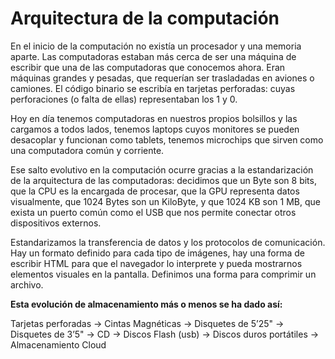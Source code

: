 # Arquitectura de la computación

En el inicio de la computación no existía un procesador y una memoria aparte. Las computadoras estaban más cerca de ser una máquina de escribir que una de las computadoras que conocemos ahora. Eran máquinas grandes y pesadas, que requerían ser trasladadas en aviones o camiones. El código binario se escribía en tarjetas perforadas: cuyas perforaciones (o falta de ellas) representaban los 1 y 0.

Hoy en día tenemos computadoras en nuestros propios bolsillos y las cargamos a todos lados, tenemos laptops cuyos monitores se pueden desacoplar y funcionan como tablets, tenemos microchips que sirven como una computadora común y corriente.

Ese salto evolutivo en la computación ocurre gracias a la estandarización de la arquitectura de las computadoras: decidimos que un Byte son 8 bits, que la CPU es la encargada de procesar, que la GPU representa datos visualmente, que 1024 Bytes son un KiloByte, y que 1024 KB son 1 MB, que exista un puerto común como el USB que nos permite conectar otros dispositivos externos.

Estandarizamos la transferencia de datos y los protocolos de comunicación. Hay un formato definido para cada tipo de imágenes, hay una forma de escribir HTML para que el navegador lo interprete y pueda mostrarnos elementos visuales en la pantalla. Definimos una forma para comprimir un archivo.


**Esta evolución de almacenamiento más o menos se ha dado así:**

Tarjetas perforadas -> Cintas Magnéticas -> Disquetes de 5’25" -> Disquetes de 3’5" -> CD -> Discos Flash (usb) -> Discos duros portátiles -> Almacenamiento Cloud